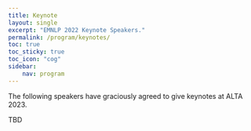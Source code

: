 ```yaml
---
title: Keynote 
layout: single
excerpt: "EMNLP 2022 Keynote Speakers."
permalink: /program/keynotes/
toc: true
toc_sticky: true
toc_icon: "cog"
sidebar: 
    nav: program
---
```


The following speakers have graciously agreed to give keynotes at ALTA 2023.

TBD

<!-- ## Speaker: Mona Diab

![Mona Diab](/assets/images/keynotes/keynote_Speaker_Mona_Diab.jpg){: .align-center}

### Towards a Responsible NLP: Walking the walk

In a world of racing to get the best systems on leaderboards, winning best shared tasks, building the largest LM, are we losing our soul as a scientific enterprise? Do we need to re-orient and re-pivot NLP? If so, what is needed to make this happen? Can we chart together a program where we ensure that science is the pivotal ingredient in CL/NLP? Could Responsible NLP be an avenue  that could lead us back towards that goal? In this talk, in the spirit of EMpirical NLP, I will explore some "practical" ideas around framing a Responsible NLP vision hoping to achieve a higher scientific standard for our field, addressing issues from the "how" we conduct our research and venturing into the "what" we work on and produce using tenets from responsible mindset perspective. I will pose more questions than answers. This is a call to action, an invitation to start a real global community conversation, hopefully engaging all stakeholders: academia, industry, government and civic society. 

Mona Diab is the Lead Responsible AI Research Scientist with Meta.  She is also a full Professor of Computer Science at the George Washington University (on leave) where she directs the CARE4Lang NLP Lab. Before joining Meta, she led the  Lex Conversational AI project within Amazon AWS AI. Her current focus is on Responsible AI and how to operationalize it for NLP technologies. Her interests span building robust technologies for low resource scenarios with a special interest in Arabic technologies, (mis) information propagation, computational socio-pragmatics, computational psycholinguistics, NLG evaluation metrics, Language modeling and resource creation. Mona has served the community in several capacities: Elected President of SIGLEX and SIGSemitic, and she currently serves as the elected VP for ACL SIGDAT, the board supporting EMNLP conferences. She has delivered tutorials and organized numerous workshops and panels around Arabic processing, Responsible NLP, Code Switching, etc. She is a cofounder of CADIM (Consortium on Arabic Dialect Modeling, previously known as Columbia University Arabic Dialects Modeling Group), in 2005, which served as a world renowned reference point on Arabic Language Technologies. Moreover she helped establish two research trends in NLP, namely computational approaches to Code Switching and Semantic Textual Similarity. She is also a founding member of the *SEM conference, one of the top tier conferences in NLP. Mona has published more than 250 peer reviewed articles.
{: .speaker-bio}

Affiliation: Meta Responsible AI 
{: .speaker-bio}

## Speaker: Neil Cohn

![Neil Cohn](/assets/images/keynotes/keynote_Speaker_Neil_Cohn.jpg){: .align-center}

### The multimodal language faculty and the visual languages of comics

Contrary to the notions of language as an amodal system, natural human communication is multimodal and combines speech, gestures, writing, and pictures. To account for this, recent work has proposed that our vocal, bodily, and graphic modalities persist in parallel in a multimodal language faculty, and both unimodal and multimodal expressions arise out of emergent states of a shared architecture. Such a model carries different expectations for the ways in which modalities may be similar or different from each other, and how they may interact. I will highlight these properties specifically for our graphic modality, which I argue can manifest in full visual languages when displaying both a systematic lexicon and complex grammar. I will use analysis of a corpus of several hundred annotated comics to show distinctive patterns that suggest they are drawn in different visual languages. Yet, I will also show that consistent “universal” linguistic principles persist across this structural diversity. Finally, I will argue that a multimodal language faculty requires us to change our conception of linguistic relativity, and I will show how subtle structures of spoken languages permeate across to visual languages. Altogether, this work argues for a multimodal basis of linguistic structure, and heralds a reconsideration of what constitutes the language system.

Neil Cohn is an American cognitive scientist best known for his research on the overlap in structure and cognition between language and graphic communication like comics and emoji. He is the author of 80+ academic papers, 4 academic books, and 2 graphic novels. He received his PhD in cognitive psychology at Tufts University and is currently an associate professor at the Department of Cognition and Communication at Tilburg University in The Netherlands. His work can be found online at <www.visuallanguagelab.com>.
{: .speaker-bio}

Affiliation: Tilburg University, Department of Communication and Cognition
{: .speaker-bio}

## Speaker: Gary Marcus

![Gary Marcus](/assets/images/keynotes/keynote_Speaker_Gary_Marcus.png){: .align-center}

### [Talk Video](https://www.dropbox.com/s/816jhaqp9nqcnry/EMNLP%20odf%20video.mp4?dl=0)

### Towards a Foundation for AGI﻿

Large pretrained language models like GPT-3 and PaLM  have generated enormous enthusiasm, and are capable of producing remarkably fluent language. But they have also been criticized on many grounds, and described as "stochastic parrots." Are they adequate as a basis for artificial general intelligence [AGI], and if not, what would a better foundation for general intelligence look like?

Gary Marcus is a leading voice in artificial intelligence. He is a scientist, best-selling author, and serial entrepreneur (Founder of Robust.AI and Geometric.AI, acquired by Uber). He is well-known for his challenges to contemporary AI, anticipating many of the current problems decades in advance, and for his research in human language development and cognitive neuroscience. An Emeritus Professor of Psychology and Neural Science at NYU, he is the author of five books, including, The Algebraic Mind, Kluge, The Birth of the Mind, and the New York Times Bestseller Guitar Zero. He has often contributed to The New Yorker, Wired, and The New York Times. His most recent book, Rebooting AI, with Ernest Davis, is one of Forbes’s 7 Must Read Books in AI. 
{: .speaker-bio}

Affiliation: NYU (Emeritus) NYU (Emeritus) 
{: .speaker-bio}

## Speaker: Nazneen Rajani

![Nazneen Rajani](/assets/images/keynotes/Nazneen_Rajani.jpg){: .align-center}

### Takeaways from a systematic study of 75K models on Hugging Face

Abstract: Language models trained using transformers dominate the NLP model landscape, making Hugging Face (HF) the defacto hub for sharing, benchmarking, and evaluating NLP models.  The HF hub provides a rich resource for understanding how language models evolved, opening up research questions such as ‘Is there a correlation between model documentation and its usage?’, ’How have the models evolved?’, ‘What do users document about their models?’. In the first part of my talk, I’ll give a macro-level view of how the NLP model landscape has evolved based on our systematic study of 75K HF models.
 
In the second part, I’ll discuss advances, challenges and opportunities in evaluating and documenting NLP models developed in an industry setting. Based on the results, do we see a paradigm shift from model-centric to data-centric evaluation and documentation?

Nazneen is a Research Lead at HuggingFace, a startup with a mission to democratize ML, leading data-centric ML research which involves systematically analyzing, curating, and automatically annotating data. Before HF, she worked at Salesforce Research with Richard Socher and led a team of researchers focused on building robust natural language generation systems based on LLMs. She completed her Ph.D. in CS at UT-Austin with Prof. Ray Mooney.
{: .speaker-bio}

Nazneen has over 30 papers accepted at ACL, EMNLP, NAACL, NeurIPs, and ICLR and has her research covered by Quanta magazine, VentureBeat, SiliconAngle, ZDNet, and Datanami. She is also teaching a course on interpreting ML models with Corise -- http://corise.com/go/nazneen. More details about her work can be found here https://www.nazneenrajani.com/
{: .speaker-bio} -->


